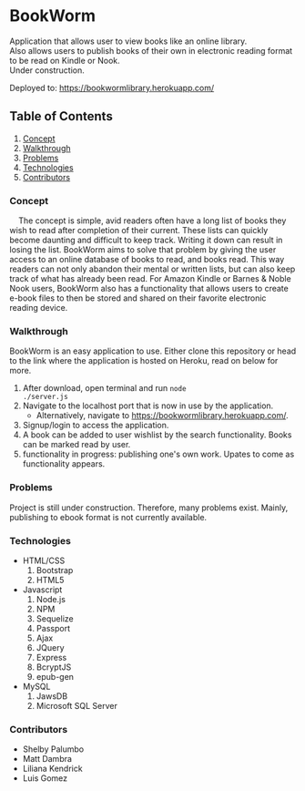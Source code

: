 # BookWorm

Application that allows user to view books like an online library. <br>
Also allows users to publish books of their own in electronic reading format to be read on Kindle or Nook. <br>
Under construction. <br>

Deployed to: https://bookwormlibrary.herokuapp.com/

## Table of Contents
1. [Concept](https://github.com/superrmatt/BookWorm#concept)
2. [Walkthrough](https://github.com/superrmatt/BookWorm#walkthrough)
3. [Problems](https://github.com/superrmatt/BookWorm#problems)
4. [Technologies](https://github.com/superrmatt/BookWorm#technologies)
4. [Contributors](https://github.com/superrmatt/BookWorm#contributors)

### Concept

 &nbsp;&nbsp;&nbsp;&nbsp;The concept is simple, avid readers often have a long list of books they wish to read after completion of their current. These lists can quickly become daunting and difficult to keep track. Writing it down can result in losing the list. BookWorm aims to solve that problem by giving the user access to an online database of books to read, and books read. This way readers can not only abandon their mental or written lists, but can also keep track of what has already been read. For Amazon Kindle or Barnes & Noble Nook users, BookWorm also has a functionality that allows users to create e-book files to then be stored and shared on their favorite electronic reading device.

### Walkthrough

BookWorm is an easy application to use. Either clone this repository or head to the link where the application is hosted on Heroku, read on below for more.

1. After download, open terminal and run <code>node ./server.js</code>
2. Navigate to the localhost port that is now in use by the application.
    - Alternatively, navigate to https://bookwormlibrary.herokuapp.com/.
3. Signup/login to access the application.
4. A book can be added to user wishlist by the search functionality. Books can be marked read by user.
5. functionality in progress: publishing one's own work. Upates to come as functionality appears.

### Problems

Project is still under construction. Therefore, many problems exist. Mainly, publishing to ebook format is not currently available.


### Technologies

- HTML/CSS
    1. Bootstrap
    2. HTML5
- Javascript
    1. Node.js
    2. NPM
    3. Sequelize
    4. Passport
    5. Ajax
    6. JQuery
    7. Express
    8. BcryptJS
    9. epub-gen
- MySQL
    1. JawsDB
    2. Microsoft SQL Server

### Contributors
- Shelby Palumbo
- Matt Dambra
- Liliana Kendrick
- Luis Gomez